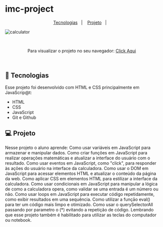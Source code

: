 # imc-project

<p align="center">
  <a href="#-tecnologias">Tecnologias</a>&nbsp;&nbsp;&nbsp;|&nbsp;&nbsp;&nbsp;
  <a href="#-projeto">Projeto</a>&nbsp;&nbsp;&nbsp;|&nbsp;&nbsp;&nbsp;
</p>

![calculator](https://user-images.githubusercontent.com/50848988/229916738-59385248-57b6-4d81-b43c-ad4027253868.gif)

<br>

<p align="center"> Para visualizar o projeto no seu navegador:
  <a href="https://calculator-project-was.netlify.app/" target="_blank"> Click Aqui <a/>
</p>

<br>

## 🚀 Tecnologias

Esse projeto foi desenvolvido com HTML e CSS principalmente em JavaScrip@t:

- HTML
- CSS
- JavaScript
- Git e Github

## 💻 Projeto

Nesse projeto o aluno aprende:
Como usar variáveis em JavaScript para armazenar e manipular dados.
Como criar funções em JavaScript para realizar operações matemáticas e atualizar a interface do usuário com o resultado.
Como usar eventos em JavaScript, como "click", para responder às ações do usuário na interface da calculadora.
Como usar o DOM em JavaScript para acessar elementos HTML e atualizar o conteúdo da página da web.
Como aplicar CSS em elementos HTML para estilizar a interface da calculadora.
Como usar condicionais em JavaScript para manipular a lógica de como a calculadora opera, como validar se uma entrada é um número ou não.
Como usar loops em JavaScript para executar código repetidamente, como exibir resultados em uma sequência.
Como utilizar a funçāo eval() para ter um código mais limpo e otimizado.
Como usar o querySelectorAll passando por parametro o (*) evitando a repetição de código.
Lembrando que esse projeto também é habilitado para utilizar as teclas do computador ou notebook.
